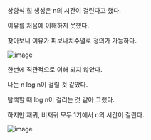 상향식 힙 생성은 n의 시간이 걸린다고 했다.

이유를 처음에 이해하지 못했다.

찾아보니 이유가 피보나치수열로 정의가 가능하다.

![image](https://user-images.githubusercontent.com/102038962/216925128-a5dc0b16-6005-4c2c-8d74-ae36f2499a15.png)

한번에 직관적으로 이해 되지 않았다.

나는 n log n이 걸릴 것 같았다.

탐색할 때 log n이 걸리는 것 같아 그랬다.

하지만 재귀, 비재귀 모두 1기에서 n의 시간이 걸린다.

![image](https://user-images.githubusercontent.com/102038962/216925158-b5f4142a-c69c-4b91-8d0c-a98a69d14e4d.png)

